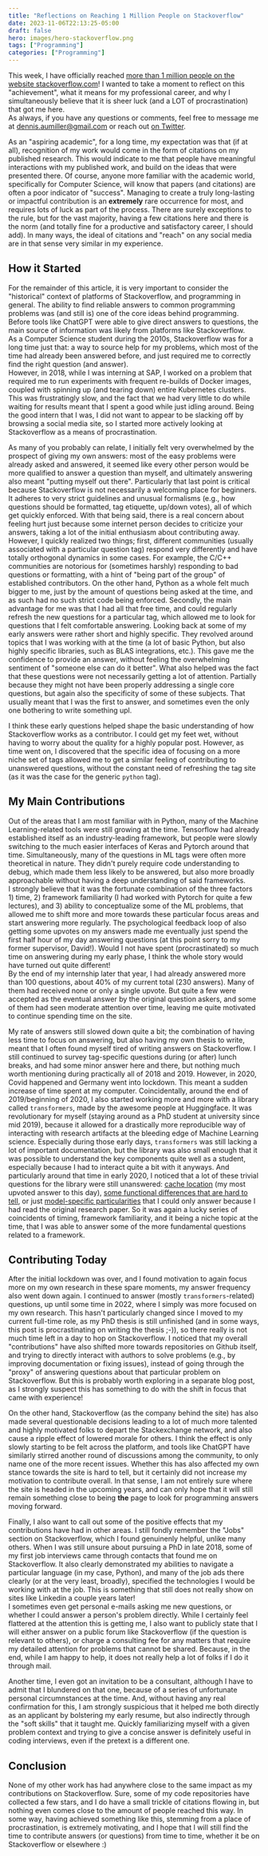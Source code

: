 ```yaml
---
title: "Reflections on Reaching 1 Million People on Stackoverflow"
date: 2023-11-06T22:13:25-05:00
draft: false
hero: images/hero-stackoverflow.png
tags: ["Programming"]
categories: ["Programming"]
---
```

This week, I have officially reached [more than 1 million people on the website stackoverflow.com](https://stackoverflow.com/users/3607203/dennlinger?tab=profile)! I wanted to take a moment to reflect on this "achievement", what it means for my professional career, and why I simultaneously believe that it is sheer luck (and a LOT of procrastination) that got me here.  
As always, if you have any questions or comments, feel free to message me at [dennis.aumiller@gmail.com](mailto:dennis.aumiller+website@gmail.com) or reach out [on Twitter](twitter.com/d_aumiller).

As an "aspiring academic", for a long time, my expectation was that (if at all), recognition of my work would come in the form of citations on my published research. This would indicate to me that people have meaningful interactions with my published work, and build on the ideas that were presented there.
Of course, anyone more familiar with the academic world, specifically for Computer Science, will know that papers (and citations) are often a poor indicator of "success". Managing to create a truly long-lasting or impactful contribution is an **extremely** rare occurrence for most, and requires lots of luck as part of the process. There are surely exceptions to the rule, but for the vast majority, having a few citations here and there is the norm (and totally fine for a productive and satisfactory career, I should add).
In many ways, the ideal of citations and "reach" on any social media are in that sense very similar in my experience. 


## How it Started

For the remainder of this article, it is very important to consider the "historical" context of platforms of Stackoverflow, and programming in general. The ability to find reliable answers to common programming problems was (and still is) one of the core ideas behind programming. Before tools like ChatGPT were able to give direct answers to questions, the main source of information was likely from platforms like Stackoverflow.  
As a Computer Science student during the 2010s, Stackoverflow was for a long time just that: a way to source help for my problems, which most of the time had already been answered before, and just required me to correctly find the right question (and answer).  
However, in 2018, while I was interning at SAP, I worked on a problem that required me to run experiments with frequent re-builds of Docker images, coupled with spinning up (and tearing down) entire Kubernetes clusters. This was frustratingly slow, and the fact that we had very little to do while waiting for results meant that I spent a good while just idling around.
Being the good intern that I was, I did not want to appear to be slacking off by browsing a social media site, so I started more actively looking at Stackoverflow as a means of procrastination.

As many of you probably can relate, I initially felt very overwhelmed by the prospect of giving my own answers: most of the easy problems were already asked and answered, it seemed like every other person would be more qualified to answer a question than myself, and ultimately answering also meant "putting myself out there".
Particularly that last point is critical because Stackoverflow is not necessarily a welcoming place for beginners. It adheres to very strict guidelines and unusual formalisms (e.g., how questions should be formatted, tag etiquette, up/down votes), all of which get quickly enforced. With that being said, there is a real concern about feeling hurt just because some internet person decides to criticize your answers, taking a lot of the initial enthusiasm about contributing away.  
However, I quickly realized two things; first, different communities (usually associated with a particular question tag) respond very differently and have totally orthogonal dynamics in some cases. For example, the C/C++ communities are notorious for (sometimes harshly) responding to bad questions or formatting, with a hint of "being part of the group" of established contributors. On the other hand, Python as a whole felt much bigger to me, just by the amount of questions being asked at the time, and as such had no such strict code being enforced.
Secondly, the main advantage for me was that I had all that free time, and could regularly refresh the new questions for a particular tag, which allowed me to look for questions that I felt comfortable answering. Looking back at some of my early answers were rather short and highly specific. They revolved around topics that I was working with at the time (a lot of basic Python, but also highly specific libraries, such as BLAS integrations, etc.).
This gave me the confidence to provide an answer, without feeling the overwhelming sentiment of "someone else can do it better".
What also helped was the fact that these questions were not necessarily getting a lot of attention. Partially because they might not have been properly addressing a single core questions, but again also the specificity of some of these subjects. That usually meant that I was the first to answer, and sometimes even the only one bothering to write something upl.

I think these early questions helped shape the basic understanding of how Stackoverflow works as a contributor. I could get my feet wet, without having to worry about the quality for a highly popular post.
However, as time went on, I discovered that the specific idea of focusing on a more niche set of tags allowed me to get a similar feeling of contributing to unanswered questions, without the constant need of refreshing the tag site (as it was the case for the generic `python` tag). 

## My Main Contributions

Out of the areas that I am most familiar with in Python, many of the Machine Learning-related tools were still growing at the time. Tensorflow had already established itself as an industry-leading framework, but people were slowly switching to the much easier interfaces of Keras and Pytorch around that time.
Simultaneously, many of the questions in ML tags were often more theoretical in nature. They didn't purely require code understanding to debug, which made them less likely to be answered, but also more broadly approachable without having a deep understanding of said frameworks.  
I strongly believe that it was the fortunate combination of the three factors 1) time, 2) framework familiarity (I had worked with Pytorch for quite a few lectures), and 3) ability to conceptualize some of the ML problems, that allowed me to shift more and more towards these particular focus areas and start answering more regularly.
The psychological feedback loop of also getting some upvotes on my answers made me eventually just spend the first half hour of my day answering questions (at this point sorry to my former supervisor, David!). Would I not have spent (procrastinated) so much time on answering during my early phase, I think the whole story would have turned out quite different!  
By the end of my internship later that year, I had already answered more than 100 questions, about 40% of my current total (230 answers). Many of them had received none or only a single upvote. But quite a few were accepted as the eventual answer by the original question askers, and some of them had seen moderate attention over time, leaving me quite motivated to continue spending time on the site.

My rate of answers still slowed down quite a bit; the combination of having less time to focus on answering, but also having my own thesis to write, meant that I often found myself tired of writing answers on Stackoverflow. I still continued to survey tag-specific questions during (or after) lunch breaks, and had some minor answer here and there, but nothing much worth mentioning during practically all of 2018 and 2019.
However, in 2020, Covid happened and Germany went into lockdown. This meant a sudden increase of time spent at my computer. Coincidentally, around the end of 2019/beginning of 2020, I also started working more and more with a library called `transformers`, made by the awesome people at Huggingface.
It was revolutionary for myself (staying around as a PhD student at university since mid 2019), because it allowed for a drastically more reproducible way of interacting with research artifacts at the bleeding edge of Machine Learning science.
Especially during those early days, `transformers` was still lacking a lot of important documentation, but the library was also small enough that it was possible to understand the key components quite well as a student, especially because I had to interact quite a bit with it anyways.
And particularly around that time in early 2020, I noticed that a lot of these trivial questions for the library were still unanswered: [cache location](https://stackoverflow.com/questions/61798573/where-does-hugging-faces-transformers-save-models/61800323#61800323) (my most upvoted answer to this day), [some functional differences that are hard to tell](https://stackoverflow.com/questions/61708486/whats-difference-between-tokenizer-encode-and-tokenizer-encode-plus-in-hugging/61732210#61732210), or just [model-specific particularities](https://stackoverflow.com/questions/61134275/difficulty-in-understanding-the-tokenizer-used-in-roberta-model/61136018#61136018) that I could only answer because I had read the original research paper.
So it was again a lucky series of coincidents of timing, framework familiarity, and it being a niche topic at the time, that I was able to answer some of the more fundamental questions related to a framework.

## Contributing Today

After the initial lockdown was over, and I found motivation to again focus more on my own research in these spare moments, my answer frequency also went down again. I continued to answer (mostly `transformers`-related) questions, up until some time in 2022, where I simply was more focused on my own research.
This hasn't particularly changed since I moved to my current full-time role, as my PhD thesis is still unfinished (and in some ways, this post is procrastinating on writing the thesis ;-)), so there really is not much time left in a day to hop on Stackoverflow. I noticed that my overall "contributions" have also shifted more towards repositories on Github itself, and trying to directly interact with authors to solve problems (e.g., by improving documentation or fixing issues), instead of going through the "proxy" of answering questions about that particular problem on Stackoverflow. But this is probably worth exploring in a separate blog post, as I strongly suspect this has something to do with the shift in focus that came with experience!

On the other hand, Stackoverflow (as the company behind the site) has also made several questionable decisions leading to a lot of much more talented and highly motivated folks to depart the Stackexchange network, and also cause a ripple effect of lowered morale for others. I think the effect is only slowly starting to be felt across the platform, and tools like ChatGPT have similarly stirred another round of discussions among the community, to only name one of the more recent issues.
Whether this has also affected my own stance towards the site is hard to tell, but it certainly did not increase my motivation to contribute overall.
In that sense, I am not entirely sure where the site is headed in the upcoming years, and can only hope that it will still remain something close to being **the** page to look for programming answers moving forward. 

Finally, I also want to call out some of the positive effects that my contributions have had in other areas.
I still fondly remember the "Jobs" section on Stackoverflow, which I found genuinenly helpful, unlike many others.
When I was still unsure about pursuing a PhD in late 2018, some of my first job interviews came through contacts that found me on Stackoverflow.
It also clearly demonstrated my abilities to navigate a particular language (in my case, Python), and many of the job ads there clearly (or at the very least, broadly), specified the technologies I would be working with at the job. This is something that still does not really show on sites like Linkedin a couple years later!  
I sometimes even get personal e-mails asking me new questions, or whether I could answer a person's problem directly. While I certainly feel flattered at the attention this is getting me, I also want to publicly state that I will either answer on a public forum like Stackoverflow (if the question is relevant to others), or charge a consulting fee for any matters that require my detailed attention for problems that cannot be shared.
Because, in the end, while I am happy to help, it does not really help a lot of folks if I do it through mail.

Another time, I even got an invitation to be a consultant, although I have to admit that I blundered on that one, because of a series of unfortunate personal circumnstances at the time. And, without having any real confirmation for this, I am strongly suspicious that it helped me both directly as an applicant by bolstering my early resume, but also indirectly through the "soft skills" that it taught me. Quickly familiarizing myself with a given problem context and trying to give a concise answer is definitely useful in coding interviews, even if the pretext is a different one.

## Conclusion

None of my other work has had anywhere close to the same impact as my contributions on Stackoverflow. Sure, some of my code repositories have collected a few stars, and I do have a small trickle of citations flowing in, but nothing even comes close to the amount of people reached this way. In some way, having achieved something like this, stemming from a place of procrastination, is extremely motivating, and I hope that I will still find the time to contribute answers (or questions) from time to time, whether it be on Stackoverflow or elsewhere :)
